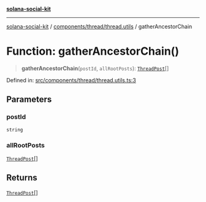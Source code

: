 [**solana-social-kit**](../../../../README.md)

***

[solana-social-kit](../../../../README.md) / [components/thread/thread.utils](../README.md) / gatherAncestorChain

# Function: gatherAncestorChain()

> **gatherAncestorChain**(`postId`, `allRootPosts`): [`ThreadPost`](../../thread.types/interfaces/ThreadPost.md)[]

Defined in: [src/components/thread/thread.utils.ts:3](https://github.com/SendArcade/solana-social-starter/blob/98f94bb63d3814df24512365f6ae706d273e698f/src/components/thread/thread.utils.ts#L3)

## Parameters

### postId

`string`

### allRootPosts

[`ThreadPost`](../../thread.types/interfaces/ThreadPost.md)[]

## Returns

[`ThreadPost`](../../thread.types/interfaces/ThreadPost.md)[]
